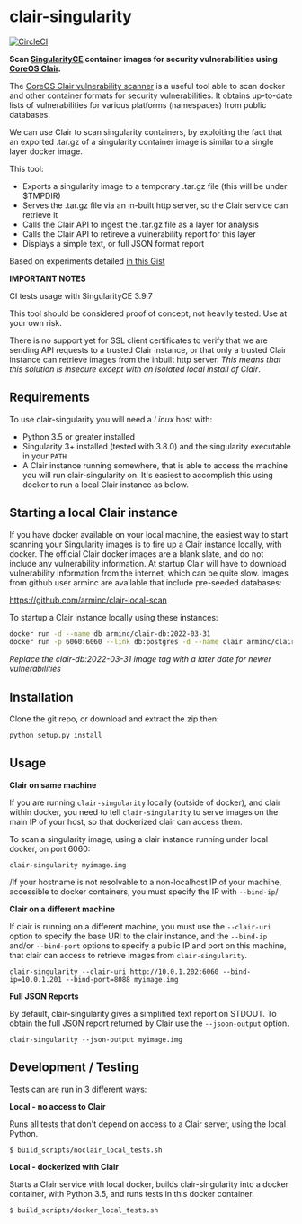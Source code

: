 # clair-singularity

[![CircleCI](https://circleci.com/gh/dtrudg/clair-singularity/tree/master.svg?style=svg)](https://circleci.com/gh/dtrudg/clair-singularity/tree/master)

__Scan [SingularityCE](http://sylabs.io/singularity/) container images for security vulnerabilities
using [CoreOS Clair](https://github.com/coreos/clair).__

The [CoreOS Clair vulnerability scanner](https://github.com/coreos/clair) is a useful tool able to scan docker and other container
formats for security vulnerabilities. It obtains up-to-date lists of vulnerabilities for various
platforms (namespaces) from public databases.

We can use Clair to scan singularity containers, by exploiting the fact that an exported .tar.gz of a
singularity container image is similar to a single layer docker image.

This tool:

   * Exports a singularity image to a temporary .tar.gz file (this will be under $TMPDIR)
   * Serves the .tar.gz file via an in-built http server, so the Clair service can retrieve it
   * Calls the Clair API to ingest the .tar.gz file as a layer for analysis
   * Calls the Clair API to retireve a vulnerability report for this layer
   * Displays a simple text, or full JSON format report

Based on experiments detailed [in this Gist](https://gist.github.com/dctrud/479797e5f48cfe39cdb4b50a15e4c567)


__IMPORTANT NOTES__

CI tests usage with SingularityCE 3.9.7

This tool should be considered proof of concept, not heavily tested. Use at your own risk. 

There is no support yet for SSL client certificates to verify that we are sending API requests to a trusted
Clair instance, or that only a trusted Clair instance can retrieve images from the inbuilt http server.
*This means that this solution is insecure except with an isolated local install of Clair*.
 

## Requirements

To use clair-singularity you will need a _Linux_ host with:

  * Python 3.5 or greater installed
  * Singularity 3+ installed (tested with 3.8.0) and the singularity executable in your `PATH`
  * A Clair instance running somewhere, that is able to access the machine you will run 
  clair-singularity on. It's easiest to accomplish this using docker to run a local Clair instance as below.
  
  
## Starting a local Clair instance

If you have docker available on your local machine, the easiest way to start scanning your
Singularity images is to fire up a Clair instance locally, with docker. The official Clair docker images
are a blank slate, and do not include any vulnerability information. At startup Clair will have to
download vulnerability information from the internet, which can be quite slow. Images from github
user arminc are available that include pre-seeded databases:

https://github.com/arminc/clair-local-scan

To startup a Clair instance locally using these instances:

```bash
docker run -d --name db arminc/clair-db:2022-03-31
docker run -p 6060:6060 --link db:postgres -d --name clair arminc/clair-local-scan:v2.1.8_9bca9a9a7bce2fd2e84efcc98ab00c040177e258
```

*Replace the clair-db:2022-03-31 image tag with a later date for newer vulnerabilities*


## Installation

Clone the git repo, or download and extract the zip then:

```bash
python setup.py install
```


## Usage

__Clair on same machine__


If you are running `clair-singularity` locally (outside of docker), and clair
within docker, you need to tell `clair-singularity` to serve images on the main
IP of your host, so that dockerized clair can access them.

To scan a singularity image, using a clair instance running under local docker, on
port 6060:

    clair-singularity myimage.img
    
/If your hostname is not resolvable to a non-localhost IP of your machine, accessible to
docker containers, you must specify the IP with `--bind-ip`/
    
__Clair on a different machine__

If clair is running on a different machine, you must use the `--clair-uri`
option to specify the base URI to the clair instance, and the `--bind-ip` and/or
`--bind-port` options to specify a public IP and port on this machine, that
clair can access to retrieve images from `clair-singularity`.

    clair-singularity --clair-uri http://10.0.1.202:6060 --bind-ip=10.0.1.201 --bind-port=8088 myimage.img

__Full JSON Reports__

By default, clair-singularity gives a simplified text report on STDOUT. To obtain the full JSON
report returned by Clair use the `--jsoon-output` option.

    clair-singularity --json-output myimage.img

## Development / Testing

Tests can are run in 3 different ways:

__Local - no access to Clair__

Runs all tests that don't depend on access to a Clair server, using the local Python.

    $ build_scripts/noclair_local_tests.sh

__Local - dockerized with Clair__

Starts a Clair service with local docker, builds clair-singularity into a docker container, with Python 3.5, and
runs tests in this docker container.

    $ build_scripts/docker_local_tests.sh
